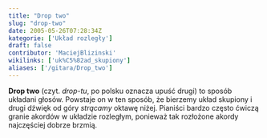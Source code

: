 ```yaml
---
title: "Drop two"
slug: "drop-two"
date: 2005-05-26T07:28:34Z
kategorie: ['Układ rozległy']
draft: false
contributor: 'MaciejBlizinski'
wikilinks: ['uk%C5%82ad_skupiony']
aliases: ['/gitara/Drop_two']
---
```

**Drop two** (czyt. *drop-tu*, po polsku oznacza upuść drugi) to sposób
układani głosów. Powstaje on w ten sposób, że bierzemy układ
skupiony<!-- link nie odnosił się do niczego: 'Drop two' ('content/książka/Drop_two.md') links to 'układ_skupiony' ('content/książka/układ_skupiony.md') and that does not exist --> i drugi dźwięk od góry *strącamy*
oktawę niżej. Pianiści bardzo często ćwiczą granie akordów w układzie
rozległym, ponieważ tak rozłożone akordy najczęściej dobrze brzmią.

